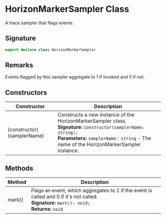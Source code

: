 # HorizonMarkerSampler Class

A trace sampler that flags events.

## Signature

```typescript
export declare class HorizonMarkerSampler
```

## Remarks

Events flagged by this sampler aggregate to 1 if invoked and 0 if not.

## Constructors

| Constructor | Description |
| --- | --- |
| (constructor)(samplerName) | Constructs a new instance of the HorizonMarkerSampler class.<br/>**Signature:** `constructor(samplerName: string);`<br/>**Parameters:** `samplerName: string` - The name of the HorizonMarkerSampler instance. |

## Methods

| Method | Description |
| --- | --- |
| mark() | Flags an event, which aggregates to 1 if the event is called and 0 if it's not called.<br/>**Signature:** `mark(): void;`<br/>**Returns:** `void` |